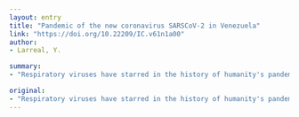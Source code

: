 ```yaml
---
layout: entry
title: "Pandemic of the new coronavirus SARSCoV-2 in Venezuela"
link: "https://doi.org/10.22209/IC.v61n1a00"
author:
- Larreal, Y.

summary:
- "Respiratory viruses have starred in the history of humanity's pandemics. Emerging viruses represent a challenge for effective clinical treatment, rendesivir, lopinavir, chloroquine, and nitasoxanide are being tested."

original:
- "Respiratory viruses have starred in the history of humanity's pandemics. At the end of the year 2019 the appearance of a new respiratory disease COVID-19 begins, the novel coronavirus is designated SARSCoV-2. The clinical manifestations are mild in approximately 80% of cases, fever and dry cough are its predominant signs, in severe cases it is difficult to breathe, more severely in elderly patients, hypertension and diabetes. Emerging viruses represent a challenge for effective clinical treatment, rendesivir, lopinavir, chloroquine, and nitasoxanide, among others, are being tested. Clinical trials with drugs that are known and approved for use in humans are suggested. It would be interesting to test the use of tetracyclines or their semi-synthetic derivatives. Venezuela is among the least prepared countries to react to major infectious disease outbreaks, managing this new epidemic represents a significant challenge, especially considering that health centers and research institutes are greatly affected by the abandonment and the diaspora."
---
```


